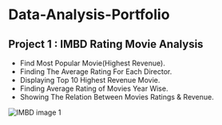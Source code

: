 # Data-Analysis-Portfolio

## Project 1 : IMBD Rating Movie Analysis
* Find Most Popular Movie(Highest Revenue).
* Finding The Average Rating For Each Director.
* Displaying Top 10 Highest Revenue Movie.
* Finding Average Rating of Movies Year Wise.
* Showing The Relation Between Movies Ratings & Revenue.

![IMBD image 1](https://github.com/Ismailniazy/Ismail-Data-Analysis-Portfolio/assets/143493393/07fee534-e621-4b25-a2b0-80466d9df28b)

